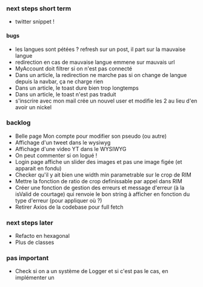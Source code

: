 ### next steps short term

- twitter snippet !

#### bugs

- les langues sont pétées ? refresh sur un post, il part sur la mauvaise langue
- redirection en cas de mauvaise langue emmene sur mauvais url
- MyAccount doit filtrer si on n'est pas connecté
- Dans un article, la redirection ne marche pas si on change de langue depuis la navbar, ça ne charge rien
- Dans un article, le toast dure bien trop longtemps
- Dans un article, le toast n'est pas traduit
- s'inscrire avec mon mail crée un nouvel user et modifie les 2 au lieu d'en avoir un nickel

### backlog

- Belle page Mon compte pour modifier son pseudo (ou autre)
- Affichage d'un tweet dans le wysiwyg
- Affichage d'une video YT dans le WYSIWYG
- On peut commenter si on logué !
- Login page affiche un slider des images et pas une image figée (et apparait en fondu)
- Checker qu'il y ait bien une width min parametrable sur le crop de RIM
- Mettre la fonction de ratio de crop definissable par appel dans RIM
- Créer une fonction de gestion des erreurs et message d'erreur (à la isValid de courtage) qui renvoie le bon string à afficher en fonction du type d'erreur (pour appliquer où ?)
- Retirer Axios de la codebase pour full fetch

### next steps later

- Refacto en hexagonal
- Plus de classes

### pas important

- Check si on a un système de Logger et si c'est pas le cas, en implémenter un

